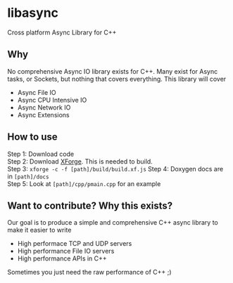 # libasync
Cross platform Async Library for C++ 

## Why
No comprehensive Async IO library exists for C++. Many exist for Async tasks, or Sockets, but nothing that covers everything. This library will cover

* Async File IO
* Async CPU Intensive IO
* Async Network IO
* Async Extensions

## How to use
Step 1: Download code  
Step 2: Download [XForge](https://github.com/TekMonksGitHub/xforge). This is needed to build.  
Step 3: `xforge -c -f [path]/build/build.xf.js` 
Step 4: Doxygen docs are in `[path]/docs`  
Step 5: Look at `[path]/cpp/pmain.cpp` for an example  
    
## Want to contribute? Why this exists?
Our goal is to produce a simple and comprehensive C++ async library to make it easier to write

* High performace TCP and UDP servers
* High performance File IO servers
* High performance APIs in C++ 

Sometimes you just need the raw performance of C++ ;)
